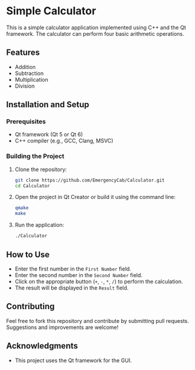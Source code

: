 # Simple Calculator

This is a simple calculator application implemented using C++ and the Qt framework. The calculator can perform four basic arithmetic operations.

## Features

- Addition
- Subtraction
- Multiplication
- Division

## Installation and Setup

### Prerequisites

- Qt framework (Qt 5 or Qt 6)
- C++ compiler (e.g., GCC, Clang, MSVC)

### Building the Project

1. Clone the repository:
    ```sh
    git clone https://github.com/EmergencyCab/Calculator.git
    cd Calculator
    ```

2. Open the project in Qt Creator or build it using the command line:
    ```sh
    qmake
    make
    ```

3. Run the application:
    ```sh
    ./Calculator
    ```

## How to Use

- Enter the first number in the `First Number` field.
- Enter the second number in the `Second Number` field.
- Click on the appropriate button (`+`, `-`, `*`, `/`) to perform the calculation.
- The result will be displayed in the `Result` field.

## Contributing

Feel free to fork this repository and contribute by submitting pull requests. Suggestions and improvements are welcome!

## Acknowledgments

- This project uses the Qt framework for the GUI.
